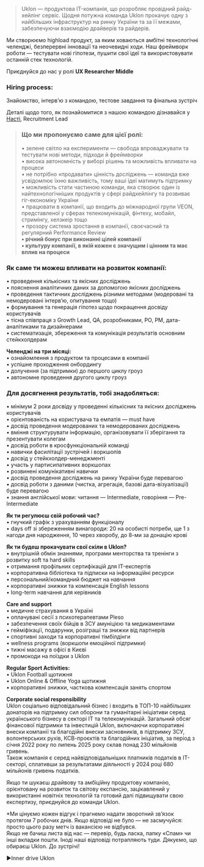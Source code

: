 > Uklon — продуктова IT-компанія, що розробляє провідний райд-хейлінг сервіс.
> Щодня потужна команда Uklon прокачує одну з найбільших інфраструктур на
> ринку України та за її межами, забезпечуючи взаємодію драйверів та райдерів.

Ми створюємо highload продукт, за яким ховаються амбітні технологічні
челенджі, безперервні інновації та неочевидні ходи. Наш фреймворк роботи —
тестувати нові гіпотези, пушити свої ідеї та використовувати останній стек
технологій.

Приєднуйся до нас у ролі **UX Researcher Middle**

### Hiring process:

Знайомство, інтерв’ю з командою, тестове завдання та фінальна зустріч

Деталі щодо того, як познайомитися з нашою командою дізнавайся у
[Насті](https://www.linkedin.com/in/anastasia-litkevich/), Recruitment Lead

> ### Що ми пропонуємо саме для цієї ролі:
>
> • зелене світло на експерименти — свобода впроваджувати та тестувати нові
> методи, підходи й фреймворки  
> • висока автономність у виборі рішень та можливість впливати на процеси  
> • не потрібно «продавати» цінність досліджень — команда вже усвідомлює їхню
> важливість, тому ваші ідеї матимуть підтримку  
> • можливість стати частиною команди, яка створює один із найтехнологічніших
> продуктів у сфері райдхейлінгу та розвиває гіг-економіку України  
> • працювати в компанії, що входить до міжнародної групи VEON, представленої
> у сферах телекомунікацій, фінтеху, мобайл, стримінгу, хелзкеір тощо  
> • прозору система зростання в компанії, своєчасний та регулярний Performance
> Review  
> **• річний бонус при виконанні цілей компанії  
>  • культуру компанії, в якій кожен є значущим і цінним та має вплив на
> процеси**

### Як саме ти можеш впливати на розвиток компанії:

• проведення кількісних та якісних досліджень  
• пояснення аналітичних даних за допомогою якісних досліджень  
• проведення тактичних досліджень різними методами (модеровані та немодеровані
інтерв’ю, опитування тощо)  
• формування та генерація гіпотез щодо покращення досвіду користувачів  
• тісна співпраця з Growth Lead, QA, розробниками, PO, PM, дата-аналітиками та
дизайнерами  
• систематизація, збереження та комунікація результатів основним стейкхолдерам

  
**Челенджі на три місяці:**  
• ознайомлення з продуктом та процесами в компанії  
• успішне проходження онбордингу  
• долучення (за підтримки) до першого циклу гроуз  
• автономне проведення другого циклу гроуз

### Для досягнення результатів, тобі знадобляться:

• мінімум 2 роки досвіду у проведенні кількісних та якісних досліджень
користувачів  
• орієнтованість на користувача та емпатія — must have  
• досвід проведення модерованих та немодерованих досліджень  
• вміння структурувати інформацію, організовувати її зберігання та
презентувати колегам  
• досвід роботи в кросфункціональній команді  
• навички фасилітації зустрічей і воркшопів  
• досвід у стейкхолдер-менеджменті  
• участь у партисипативних воркшопах  
• розвинені комунікативні навички  
• досвід проведення досліджень на ринку України буде перевагою  
• досвід роботи з даними (чистка, агрегація, базові дата-візуалізації) буде
перевагою  
• знання англійської мови: читання — Intermediate, говоріння — Pre-
Intermediate

  
**Як ти регулюєш свій робочий час?**  
• гнучкий графік з урахуванням функціоналу  
• days off зі збереженням винагороди: 20 на особисті потреби, ще 1 з нагоди
дня народження, 10 через хворобу, до 8-ми за донацію крові

**Як ти будеш прокачувати свої скіли в Uklon?**  
• внутрішній обмін знаннями, програми менторства та тренінги з розвитку soft
та hard skills  
• отримання профільних сертифікацій для IT-експертів  
• корпоративна бібліотека та підписки на інформаційні ресурси  
• персональний/командний бюджет на навчання  
• корпоративні знижки та компенсація English lessons  
• long-term навчання для керівників

**Care and support**  
• медичне страхування в Україні  
• оплачувані сесії з психотерапевтами Pleso  
• забезпечення своїх бійців в ЗСУ амуніцією та медикаментами  
• гейміфікації, подарунки, розіграші та знижки від партнерів  
• спортивні заходи та корпоративні тімбілдінги  
• wellness programs (воркшопи емоційної підтримки)  
• тижні масажу в офісі в Києві  
• промокоди на поїздки з Uklon

**Regular Sport Activities:**  
• Uklon Football щотижня  
• Uklon Online & Offline Yoga щотижня  
• корпоративні знижки, часткова компенсація занять спортом

**Corporate social responsibility**  
Uklon соціально відповідальний бізнес і входить в ТОП-10 найбільших донаторів
на підтримку сил оборони та гуманітарні ініціативи серед українського бізнесу
в секторі ІТ та телекомунікацій. Загальний обсяг фінансової підтримки та
інвестицій Uklon, включаючи корпоративні внески компанії та благодійні внески
засновників, в підтримку ЗСУ, волонтерських рухів, КСВ-проєктів та благодійних
ініціатив, за період з січня 2022 року по липень 2025 року склав понад 230
мільйонів гривень.  
Також компанія є серед найвідповідальніших платників податків в ІТ-секторі,
сплативши за результатами діяльності у 2024 році 680 мільйонів гривень
податків.

Якщо ти шукаєш драйвову та амбіційну продуктову компанію, орієнтовану на
розвиток та світову експансію, зацікавлений у використанні новітніх технологій
та готовий далі підвищувати свою експертизу, приєднуйся до команди Uklon.

*Ми цінуємо кожен відгук і прагнемо надати зворотний зв’язок протягом 7 робочих днів. Якщо відповіді не було — не засмучуйся: просто цього разу метч із вакансією не відбувся.  
Якщо не бачиш листа від нас — перевір, будь ласка, папку «Спам» чи інші
вкладки пошти. Іноді наші відповіді потрапляють туди. Дякуємо, що обираєш
Uklon. До зустрічі!

▶️Inner drive Uklon